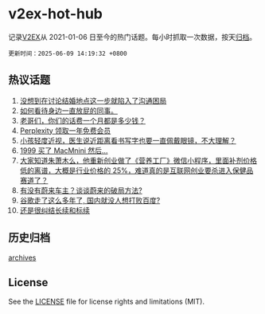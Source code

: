 # v2ex-hot-hub

 记录[V2EX](https://www.v2ex.com/)从 2021-01-06 日至今的热门话题。每小时抓取一次数据，按天[归档](archives)。

`更新时间：2025-06-09 14:19:32 +0800`

## 热议话题

1. [没想到在讨论结婚地点这一步就陷入了沟通困局](https://www.v2ex.com/t/1137271)
1. [如何看待身边一直放屁的同事。](https://www.v2ex.com/t/1137274)
1. [老哥们，你们的话费一个月都是多少钱？](https://www.v2ex.com/t/1137300)
1. [Perplexity 领取一年免费会员](https://www.v2ex.com/t/1137230)
1. [小孩轻度近视，医生说近距离看书写字也要一直佩戴眼镜，不大理解？](https://www.v2ex.com/t/1137212)
1. [1999 买了 MacMnini 然后…](https://www.v2ex.com/t/1137293)
1. [大家知道朱萧木么，他重新创业做了《营养工厂》微信小程序，里面补剂价格低的离谱，大概是行业价格的 25%，难道真的是互联网创业要杀进入保健品赛道了？](https://www.v2ex.com/t/1137273)
1. [有没有蔚来车主？谈谈蔚来的破局方法?](https://www.v2ex.com/t/1137335)
1. [谷歌走了这么多年了, 国内就没人想打败百度?](https://www.v2ex.com/t/1137239)
1. [还是很纠结长续和标续](https://www.v2ex.com/t/1137199)

## 历史归档

[archives](archives)

## License

See the [LICENSE](LICENSE) file for license rights and limitations (MIT).
